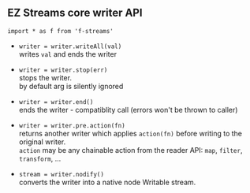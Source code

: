 ## EZ Streams core writer API

`import * as f from 'f-streams'`

-   `writer = writer.writeAll(val)`  
    writes `val` and ends the writer

-   `writer = writer.stop(err)`  
    stops the writer.  
    by default arg is silently ignored

-   `writer = writer.end()`  
    ends the writer - compatiblity call (errors won't be thrown to caller)
-   `writer = writer.pre.action(fn)`  
    returns another writer which applies `action(fn)` before writing to the original writer.  
    `action` may be any chainable action from the reader API: `map`, `filter`, `transform`, ...
-   `stream = writer.nodify()`  
    converts the writer into a native node Writable stream.
